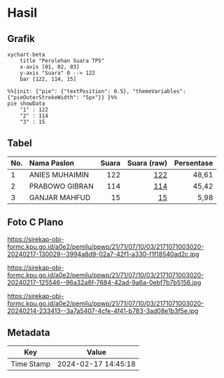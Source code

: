 # Hasil

## Grafik

```mermaid
xychart-beta
    title "Perolehan Suara TPS"
    x-axis [01, 02, 03]
    y-axis "Suara" 0 --> 122
    bar [122, 114, 15]
```

```mermaid
%%{init: {"pie": {"textPosition": 0.5}, "themeVariables": {"pieOuterStrokeWidth": "5px"}} }%%
pie showData
    "1" : 122
    "2" : 114
    "3" : 15
```

## Tabel

| No. | Nama Paslon    | Suara | Suara (raw) | Persentase |
|:--- |:-------------- | -----:| -----------:| ----------:|
| 1   | ANIES MUHAIMIN | 122   | [122][p-1]  | 48,61      |
| 2   | PRABOWO GIBRAN | 114   | [114][p-2]  | 45,42      |
| 3   | GANJAR MAHFUD  | 15    | [15][p-3]   | 5,98       |


[p-1]: https://github.com/gigit-pemilu/pemilu-2024-21-kepulauan-riau/blob/main/pilpres/hitung-suara/sub/21-kepulauan-riau/sub/71-kota-batam/sub/07-sei-beduk/sub/1003-mangsang/sub/020-tps/sub/paslon-1.txt
[p-2]: https://github.com/gigit-pemilu/pemilu-2024-21-kepulauan-riau/blob/main/pilpres/hitung-suara/sub/21-kepulauan-riau/sub/71-kota-batam/sub/07-sei-beduk/sub/1003-mangsang/sub/020-tps/sub/paslon-2.txt
[p-3]: https://github.com/gigit-pemilu/pemilu-2024-21-kepulauan-riau/blob/main/pilpres/hitung-suara/sub/21-kepulauan-riau/sub/71-kota-batam/sub/07-sei-beduk/sub/1003-mangsang/sub/020-tps/sub/paslon-3.txt

## Foto C Plano

https://sirekap-obj-formc.kpu.go.id/a0e2/pemilu/ppwp/21/71/07/10/03/2171071003020-20240217-130029--3994a8d9-02a7-42f1-a330-f1f18540ad2c.jpg

https://sirekap-obj-formc.kpu.go.id/a0e2/pemilu/ppwp/21/71/07/10/03/2171071003020-20240217-125546--96a32a6f-7684-42ad-9a6a-0ebf7b7b5156.jpg

https://sirekap-obj-formc.kpu.go.id/a0e2/pemilu/ppwp/21/71/07/10/03/2171071003020-20240214-233413--3a7a5407-4cfe-4f41-b783-3ad08e1b3f5e.jpg


## Metadata

| Key        | Value               |
| ---------- | ------------------- |
| Time Stamp | 2024-02-17 14:45:18 |



